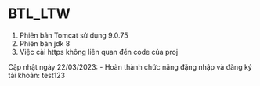 # BTL_LTW
1. Phiên bản Tomcat sử dụng 9.0.75
2. Phiên bản jdk 8
3. Việc cài https không liên quan đến code của proj

Cập nhật ngày 22/03/2023:
    - Hoàn thành chức năng đặng nhập và đăng ký tài khoản: test123
    
